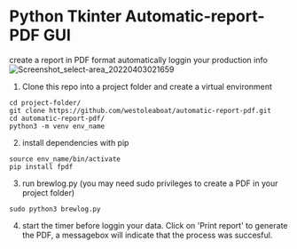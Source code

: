 # Python Tkinter Automatic-report-PDF GUI
create a report in PDF format automatically loggin your production info
![Screenshot_select-area_20220403021659](https://user-images.githubusercontent.com/68698872/174583729-9cd60f0f-bfcd-4b5e-9927-2fb89e3efd06.png)

1. Clone this repo into a project folder and create a virtual environment
```
cd project-folder/
git clone https://github.com/westoleaboat/automatic-report-pdf.git
cd automatic-report-pdf/
python3 -m venv env_name
```
2. install dependencies with pip
```
source env_name/bin/activate
pip install fpdf
```
3. run brewlog.py (you may need sudo privileges to create a PDF in your project folder)
```
sudo python3 brewlog.py
```
4. start the timer before loggin your data. Click on 'Print report' to generate the PDF, a messagebox will indicate that the process was succesful.
